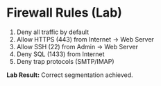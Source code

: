 # Firewall Rules (Lab)

1. Deny all traffic by default
2. Allow HTTPS (443) from Internet → Web Server
3. Allow SSH (22) from Admin → Web Server
4. Deny SQL (1433) from Internet
5. Deny trap protocols (SMTP/IMAP)

**Lab Result:** Correct segmentation achieved.